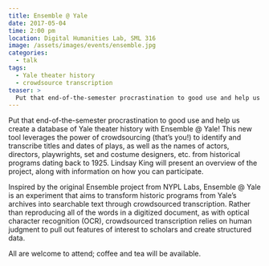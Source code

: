 ```yaml
---
title: Ensemble @ Yale
date: 2017-05-04
time: 2:00 pm
location: Digital Humanities Lab, SML 316
image: /assets/images/events/ensemble.jpg
categories:
  - talk
tags:
  - Yale theater history
  - crowdsource transcription
teaser: >
  Put that end-of-the-semester procrastination to good use and help us create a database of Yale theater history with Ensemble @ Yale! This new tool leverages the power of crowdsourcing (that’s you!) to identify and transcribe titles and dates of plays, as well as the names of actors, directors, playwrights, set and costume designers, etc. from historical programs dating back to 1925.
---
```


Put that end-of-the-semester procrastination to good use and help us create a database of Yale theater history with Ensemble @ Yale! This new tool leverages the power of crowdsourcing (that’s you!) to identify and transcribe titles and dates of plays, as well as the names of actors, directors, playwrights, set and costume designers, etc. from historical programs dating back to 1925. Lindsay King will present an overview of the project, along with information on how you can participate.

Inspired by the original Ensemble project from NYPL Labs, Ensemble @ Yale is an experiment that aims to transform historic programs from Yale’s archives into searchable text through crowdsourced transcription. Rather than reproducing all of the words in a digitized document, as with optical character recognition (OCR), crowdsourced transcription relies on human judgment to pull out features of interest to scholars and create structured data.
 
All are welcome to attend; coffee and tea will be available.